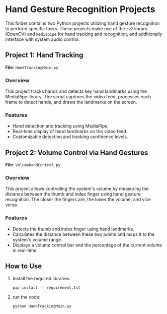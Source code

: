 # Hand Gesture Recognition Projects

This folder contains two Python projects utilizing hand gesture recognition to perform specific tasks. These projects make use of the `cv2` library (OpenCV) and `mediapipe` for hand tracking and recognition, and additionally interface with system audio control.

## Project 1: Hand Tracking

**File**: `HandTrackingMain.py`

### Overview

This project tracks hands and detects key hand landmarks using the MediaPipe library. The script captures the video feed, processes each frame to detect hands, and draws the landmarks on the screen.

### Features

- Hand detection and tracking using MediaPipe.
- Real-time display of hand landmarks on the video feed.
- Customizable detection and tracking confidence levels.



## Project 2: Volume Control via Hand Gestures

**File**: `VolumeHandControl.py`

### Overview

This project allows controlling the system's volume by measuring the distance between the thumb and index finger using hand gesture recognition. The closer the fingers are, the lower the volume, and vice versa.

### Features

- Detects the thumb and index finger using hand landmarks.
- Calculates the distance between these two points and maps it to the system's volume range.
- Displays a volume control bar and the percentage of the current volume in real-time.

## How to Use

1. Install the required libraries:
   ```bash
   pip install -r requirement.txt
2. run the code:
   ```bash
   python HandTrackingMain.py  
